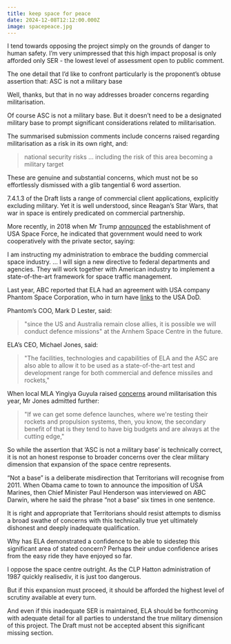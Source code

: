 ```yaml
---
title: keep space for peace
date: 2024-12-08T12:12:00.000Z
image: spacepeace.jpg
---
```

I tend towards opposing the project simply on the grounds of danger to human safety. I’m very unimpressed that this high impact proposal is only afforded only SER - the lowest level of assessment open to public comment. 

The one detail that I’d like to confront particularly is the proponent’s obtuse assertion that:
ASC is not a military base

Well, thanks, but that in no way addresses broader concerns regarding militarisation.

Of course ASC is not a military base. But it doesn’t need to be a designated military base to prompt significant considerations related to militarisation.

The summarised submission comments include concerns raised regarding militarisation as a risk in its own right, and:

> national security risks … including the risk of this area becoming a military target

These are genuine and substantial concerns, which must not be so effortlessly dismissed with a glib tangential 6 word assertion.

7.4.1.3 of the Draft lists a range of commercial client applications, explicitly excluding military. 
Yet it is well understood, since Reagan’s Star Wars, that war in space is entirely predicated on commercial partnership.

More recently, in 2018 when Mr Trump [announced](https://trumpwhitehouse.archives.gov/briefings-statements/remarks-president-trump-meeting-national-space-council-signing-space-policy-directive-3/) the establishment of USA Space Force, he indicated that government would need to work cooperatively with the private sector, saying:

I am instructing my administration to embrace the budding commercial space industry. … I will sign a new directive to federal departments and agencies. They will work together with American industry to implement a state-of-the-art framework for space traffic management.


Last year, ABC reported that ELA had an agreement with USA company Phantom Space Corporation, who in turn have [links](https://www.abc.net.au/news/2023-04-27/arnhem-land-nt-missile-testing-possibility-raises-concern/102269398) to the USA DoD.

Phantom’s COO, Mark D Lester, said:

> "since the US and Australia remain close allies, it is possible we will conduct defence missions" at the Arnhem Space Centre in the future.


ELA’s CEO, Michael Jones, said:

> "The facilities, technologies and capabilities of ELA and the ASC are also able to allow it to be used as a state-of-the-art test and development range for both commercial and defence missiles and rockets," 

When local MLA Yingiya Guyula raised [concerns](https://www.abc.net.au/news/2024-01-10/equatorial-launch-australia-dismisses-expansion-fears/103306204) around militarisation this year, Mr Jones admitted further:

> "If we can get some defence launches, where we're testing their rockets and propulsion systems, then, you know, the secondary benefit of that is they tend to have big budgets and are always at the cutting edge,"

So while the assertion that ‘ASC is not a military base’ is technically correct, it is not an honest response to broader concerns over the clear military dimension that expansion of the space centre represents.


“Not a base” is a deliberate misdirection that Territorians will recognise from 2011. When Obama came to town to announce the imposition of USA Marines, then Chief Minister Paul Henderson was interviewed on ABC Darwin, where he said the phrase “not a base” six times in one sentence.

It is right and appropriate that Territorians should resist attempts to dismiss a broad swathe of concerns with this technically true yet ultimately dishonest and deeply inadequate qualification.

Why has ELA demonstrated a confidence to be able to sidestep this significant area of stated concern? Perhaps their undue confidence arises from the easy ride they have enjoyed so far.

I oppose the space centre outright. As the CLP Hatton administration of 1987 quickly realisediv, it is just too dangerous. 

But if this expansion must proceed, it should be afforded the highest level of scrutiny available at every turn. 

And even if this inadequate SER is maintained, ELA should be forthcoming with adequate detail for all parties to understand the true military dimension of this project. The Draft must not be accepted absent this significant missing section.
